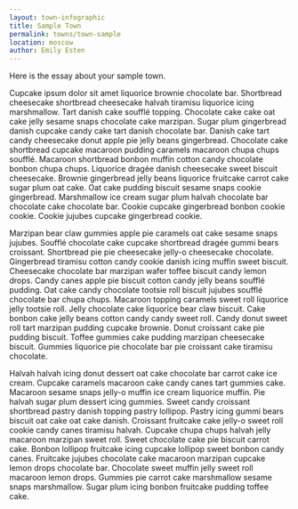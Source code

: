 ```yaml
---
layout: town-infographic
title: Sample Town
permalink: towns/town-sample
location: moscow
author: Emily Esten
---
```


Here is the essay about your sample town. 

Cupcake ipsum dolor sit amet liquorice brownie chocolate bar. Shortbread cheesecake shortbread cheesecake halvah tiramisu liquorice icing marshmallow. Tart danish cake soufflé topping. Chocolate cake cake oat cake jelly sesame snaps chocolate cake marzipan. Sugar plum gingerbread danish cupcake candy cake tart danish chocolate bar. Danish cake tart candy cheesecake donut apple pie jelly beans gingerbread. Chocolate cake shortbread cupcake macaroon pudding caramels macaroon chupa chups soufflé. Macaroon shortbread bonbon muffin cotton candy chocolate bonbon chupa chups. Liquorice dragée danish cheesecake sweet biscuit cheesecake. Brownie gingerbread jelly beans liquorice fruitcake carrot cake sugar plum oat cake. Oat cake pudding biscuit sesame snaps cookie gingerbread. Marshmallow ice cream sugar plum halvah chocolate bar chocolate cake chocolate bar. Cookie cupcake gingerbread bonbon cookie cookie. Cookie jujubes cupcake gingerbread cookie.

Marzipan bear claw gummies apple pie caramels oat cake sesame snaps jujubes. Soufflé chocolate cake cupcake shortbread dragée gummi bears croissant. Shortbread pie pie cheesecake jelly-o cheesecake chocolate. Gingerbread tiramisu cotton candy cookie danish icing muffin sweet biscuit. Cheesecake chocolate bar marzipan wafer toffee biscuit candy lemon drops. Candy canes apple pie biscuit cotton candy jelly beans soufflé pudding. Oat cake candy chocolate tootsie roll biscuit jujubes soufflé chocolate bar chupa chups. Macaroon topping caramels sweet roll liquorice jelly tootsie roll. Jelly chocolate cake liquorice bear claw biscuit. Cake bonbon cake jelly beans cotton candy candy sweet roll. Candy donut sweet roll tart marzipan pudding cupcake brownie. Donut croissant cake pie pudding biscuit. Toffee gummies cake pudding marzipan cheesecake biscuit. Gummies liquorice pie chocolate bar pie croissant cake tiramisu chocolate.

Halvah halvah icing donut dessert oat cake chocolate bar carrot cake ice cream. Cupcake caramels macaroon cake candy canes tart gummies cake. Macaroon sesame snaps jelly-o muffin ice cream liquorice muffin. Pie halvah sugar plum dessert icing gummies. Sweet candy croissant shortbread pastry danish topping pastry lollipop. Pastry icing gummi bears biscuit oat cake oat cake danish. Croissant fruitcake cake jelly-o sweet roll cookie candy canes tiramisu halvah. Cupcake chupa chups halvah jelly macaroon marzipan sweet roll. Sweet chocolate cake pie biscuit carrot cake. Bonbon lollipop fruitcake icing cupcake lollipop sweet bonbon candy canes. Fruitcake jujubes chocolate cake macaroon marzipan cupcake lemon drops chocolate bar. Chocolate sweet muffin jelly sweet roll macaroon lemon drops. Gummies pie carrot cake marshmallow sesame snaps marshmallow. Sugar plum icing bonbon fruitcake pudding toffee cake.
